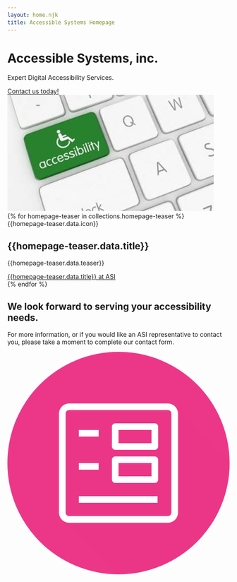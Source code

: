 ```yaml
---
layout: home.njk
title: Accessible Systems Homepage
---
```


# Accessible Systems, inc.

<div class="homepage-row homepage-hero">
  <div>
    <p>Expert Digital Accessibility Services.</p>
    <a href="contact" class="btn">Contact us today!</a>
  </div>
  <img src="img/homepage-hero.png" alt="Keyboard with Accessibility button" />
</div>

<div class="homepage-row homepage-grid">
  {% for homepage-teaser in collections.homepage-teaser %}
  <div class="homepage-blurb {{ homepage-teaser.data.title | lower }}">
    {{homepage-teaser.data.icon}}
    <div>
      <h2>{{homepage-teaser.data.title}}</h2>
      <p>{{homepage-teaser.data.teaser}}</p>
      <a href="{{homepage-teaser.url}}" class="btn">{{homepage-teaser.data.title}} at ASI</a>
    </div>
  </div>
  {% endfor %}
</div>

<div class="homepage-row  homepage-grid-bottom">
  <div class="homepage-blurb">
    <h2>We look forward to serving your accessibility needs.</h2>
    <p>For more information, or if you would like an ASI representative to contact you, please take a moment to complete our contact form.</p>
    <svg viewBox="0 0 175 175" xmlns="http://www.w3.org/2000/svg" xmlns:xlink="http://www.w3.org/1999/xlink"><clipPath id="d"><circle cx="87.5" cy="87.5" r="87.5"/></clipPath><circle cx="87.5" cy="87.5" fill="#ec3788" r="87.5"/><circle cx="87.5" cy="87.5" fill="none" r="87.5"/><g clip-path="url(#d)"><path d="m42.8 119.45v12.34l65.01 65 93.84-84.21-70.48-70.47-36.31.55-21.31-.55-27.71 1.46z" fill="#ec3788" opacity=".5"/></g><path d="m56.25 113.54v5.21h62v-5.21zm31.25-26h26v10.38h-26zm-31.25 0v5.21h15.62v-5.25zm28.65-5.25a2.61 2.61 0 0 0 -2.61 2.61v15.62a2.6 2.6 0 0 0 2.61 2.6h31.25a2.6 2.6 0 0 0 2.6-2.6v-15.62a2.61 2.61 0 0 0 -2.6-2.61zm2.6-20.83h26v10.41h-26zm-31.25 0v5.21h15.62v-5.21zm28.65-5.21a2.61 2.61 0 0 0 -2.61 2.6v15.63a2.6 2.6 0 0 0 2.61 2.6h31.25a2.6 2.6 0 0 0 2.6-2.6v-15.63a2.61 2.61 0 0 0 -2.6-2.6zm-36.3-10.41h77.8a2.7 2.7 0 0 1 2.76 2.76v77.81a2.7 2.7 0 0 1 -2.76 2.76h-77.8a2.7 2.7 0 0 1 -2.76-2.76v-77.81a2.7 2.7 0 0 1 2.76-2.76zm0-5.22a8 8 0 0 0 -8 8v77.81a8 8 0 0 0 8 8h77.8a8 8 0 0 0 8-8v-77.83a8 8 0 0 0 -8-8z" fill="#fff"/></svg>
  </div>
